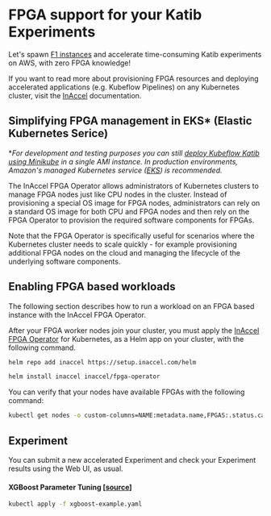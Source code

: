 # FPGA support for your Katib Experiments

Let's spawn [F1 instances](https://aws.amazon.com/ec2/instance-types/f1) and
accelerate time-consuming Katib experiments on AWS, with zero FPGA knowledge!

If you want to read more about provisioning FPGA resources and deploying
accelerated applications (e.g. Kubeflow Pipelines) on any Kubernetes cluster,
visit the [InAccel](https://docs.inaccel.com) documentation.

## Simplifying FPGA management in EKS* (Elastic Kubernetes Serice)

**For development and testing purposes you can still [deploy Kubeflow Katib
using Minikube](https://kubeflow.org/docs/started/workstation/minikube-linux) in
a single AMI instance. In production environments, Amazon's managed Kubernetes
service ([EKS](https://aws.amazon.com/eks)) is recommended.*

The InAccel FPGA Operator allows administrators of Kubernetes clusters to manage
FPGA nodes just like CPU nodes in the cluster. Instead of provisioning a special
OS image for FPGA nodes, administrators can rely on a standard OS image for both
CPU and FPGA nodes and then rely on the FPGA Operator to provision the required
software components for FPGAs.

Note that the FPGA Operator is specifically useful for scenarios where the
Kubernetes cluster needs to scale quickly - for example provisioning additional
FPGA nodes on the cloud and managing the lifecycle of the underlying software
components.

## Enabling FPGA based workloads

The following section describes how to run a workload on an FPGA based instance
with the InAccel FPGA Operator.

After your FPGA worker nodes join your cluster, you must apply the [InAccel FPGA
Operator](https://artifacthub.io/packages/helm/inaccel/fpga-operator) for
Kubernetes, as a Helm app on your cluster, with the following command.

```sh
helm repo add inaccel https://setup.inaccel.com/helm

helm install inaccel inaccel/fpga-operator
```

You can verify that your nodes have available FPGAs with the following command:

```sh
kubectl get nodes -o custom-columns=NAME:metadata.name,FPGAS:.status.capacity.xilinx/aws-vu9p-f1,SHELL:.metadata.labels.xilinx/aws-vu9p-f1
```

## Experiment

You can submit a new accelerated Experiment and check your Experiment results
using the Web UI, as usual.

#### XGBoost Parameter Tuning [[source](https://github.com/inaccel/jupyter/blob/master/lab/dot/XGBoost/parameter-tuning.py)]

```sh
kubectl apply -f xgboost-example.yaml
```
